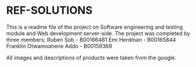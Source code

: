 # REF-SOLUTIONS
 This is a readme file of the project on Software engineering and testing module and Web development server-side.
The project was completed by three members;
Ruben Sob - B00166481
Emi Herdman - B00165844
Franklin Otwamoahene Addo - B00159369 

All images and descriptions of products were taken from the google.